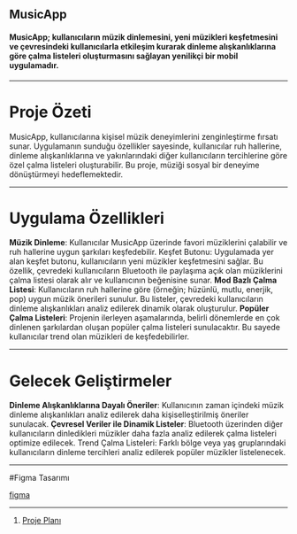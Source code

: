 ## MusicApp
#### MusicApp; kullanıcıların müzik dinlemesini, yeni müzikleri keşfetmesini ve çevresindeki kullanıcılarla etkileşim kurarak dinleme alışkanlıklarına göre çalma listeleri oluşturmasını sağlayan yenilikçi bir mobil uygulamadır.

---

# Proje Özeti
MusicApp, kullanıcılarına kişisel müzik deneyimlerini zenginleştirme fırsatı sunar. Uygulamanın sunduğu özellikler sayesinde, kullanıcılar ruh hallerine, dinleme alışkanlıklarına ve yakınlarındaki diğer kullanıcıların tercihlerine göre özel çalma listeleri oluşturabilir. Bu proje, müziği sosyal bir deneyime dönüştürmeyi hedeflemektedir.

---

# Uygulama Özellikleri
**Müzik Dinleme**: Kullanıcılar MusicApp üzerinde favori müziklerini çalabilir ve ruh hallerine uygun şarkıları keşfedebilir.
Keşfet Butonu: Uygulamada yer alan keşfet butonu, kullanıcıların yeni müzikler keşfetmesini sağlar. Bu özellik, çevredeki kullanıcıların Bluetooth ile paylaşıma açık olan müziklerini çalma listesi olarak alır ve kullanıcının beğenisine sunar.
**Mod Bazlı Çalma Listesi**: Kullanıcıların ruh hallerine göre (örneğin; hüzünlü, mutlu, enerjik, pop) uygun müzik önerileri sunulur. Bu listeler, çevredeki kullanıcıların dinleme alışkanlıkları analiz edilerek dinamik olarak oluşturulur.
**Popüler Çalma Listeleri**: Projenin ilerleyen aşamalarında, belirli dönemlerde en çok dinlenen şarkılardan oluşan popüler çalma listeleri sunulacaktır. Bu sayede kullanıcılar trend olan müzikleri de keşfedebilirler.

---

# Gelecek Geliştirmeler
**Dinleme Alışkanlıklarına Dayalı Öneriler**: Kullanıcının zaman içindeki müzik dinleme alışkanlıkları analiz edilerek daha kişiselleştirilmiş öneriler sunulacak.
**Çevresel Veriler ile Dinamik Listeler**: Bluetooth üzerinden diğer kullanıcıların dinledikleri müzikler daha fazla analiz edilerek çalma listeleri optimize edilecek.
Trend Çalma Listeleri: Farklı bölge veya yaş gruplarındaki kullanıcıların dinleme tercihleri analiz edilerek popüler müzikler listelenecek.

---

#Figma Tasarımı

[figma](https://www.figma.com/proto/oB6UYkCjHondJuaKHHTjPS/Untitled?node-id=0-1&t=UZVorYvBHerWn9fO-1)

---

1. [Proje Planı](MD/proje_plani.md)
